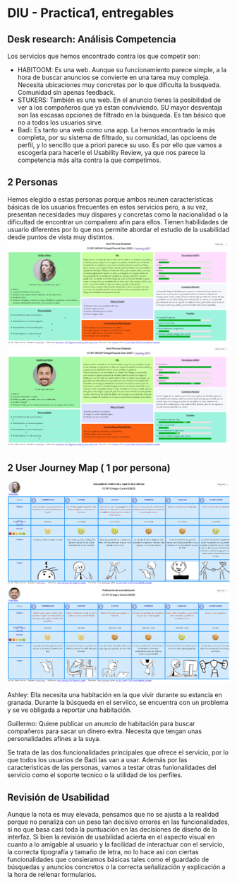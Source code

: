 # DIU - Practica1, entregables




## **Desk research: Análisis Competencia**

Los servicios que hemos encontrado contra los que competir son:
  - HABITOOM: Es una web. Aunque su funcionamiento parece simple, a la hora de buscar anuncios se convierte en una tarea muy compleja. Necesita ubicaciones muy concretas por lo que dificulta la busqueda. Comunidad sin apenas feedback.
  - STUKERS: También es una web. En el anuncio tienes la posibilidad de ver a los compañeros que ya estan conviviendo. SU mayor desventaja son las escasas opciones de filtrado en la búsqueda. Es tan básico que no a todos los usuarios sirve.
  - Badi: Es tanto una web como una app. La hemos encontrado la más completa, por su sistema de filtrado, su comunidad, las opcioens de perfil, y lo sencillo que a priori parece su uso. Es por ello que vamos a escogerla para hacerle el Usability Review, ya que nos parece la competencia más alta contra la que competimos.

## **2 Personas**

Hemos elegido a estas personas porque ambos reunen características básicas de los usuarios frecuentes en estos servicios pero, a su vez, presentan necesidades muy dispares y concretas como la nacionalidad o la dificultad de encontrar un compañero afin para ellos. Tienen habilidades de usuario diferentes por lo que nos permite abordar el estudio de la usabilidad desde puntos de vista muy distintos.
![](../img/Plantilla_Ashley.png)
![](../img/Plantilla_Guillermo.png)


## **2 User Journey Map**  ( 1 por persona)

![](../img/Map_Ashley.png)
![](../img/Map_Guillermo.png)

Ashley: Ella necesita una habitación en la que vivir durante su estancia en granada. Durante la búsqueda en el serviico, se encuentra con un problema y se ve obligada a reportar una habitación.

Guillermo: Quiere publicar un anuncio de habitación para buscar compañeros para sacar un dinero extra. Necesita que tengan unas personalidades afines a la suya.


Se trata de las dos funcionalidades principales que ofrece el servicio, por lo que todos los usuarios de Badi las van a usar. Además por las caracteristicas de las personas, vamos a testar otras funionalidades del servicio como el soporte tecnico o la utilidad de los perfiles.

## **Revisión de Usabilidad**

  Aunque la nota es muy elevada, pensamos que no se ajusta a la realidad porque no penaliza con un peso tan decisivo errores en las funcionalidades, si no que basa casi toda la puntuación en las decisiones de diseño de la interfaz. Si bien la revisión de usabilidad acierta en el aspecto visual en cuanto a lo amigable al usuario y la facilidad de interactuar con el servicio, la correcta tipografía y tamaño de letra, no lo hace así con ciertas funcionalidades que consieramos básicas tales como el guardado de búsquedas y anuncios concretos o la correcta señalización y explicación a la hora de rellenar formularios.
